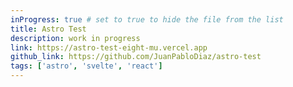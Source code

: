 ```yaml
---
inProgress: true # set to true to hide the file from the list
title: Astro Test
description: work in progress
link: https://astro-test-eight-mu.vercel.app
github_link: https://github.com/JuanPabloDiaz/astro-test
tags: ['astro', 'svelte', 'react']
---
```

